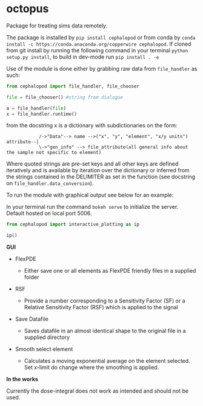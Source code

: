 # octopus
Package for treating sims data remotely. 


The package is installed by `pip install cephalopod` or from conda by `conda install -c https://conda.anaconda.org/copperwire cephalopod`.
If cloned from git install by running the following command  in your terminal `python setup.py install`, to build in dev-mode run `pip install . -e`

Use of the module is done either by grabbing raw data from `file_handler` as such:

```python
from cephalopod import file_handler, file_chooser

file = file_chooser() #string from dialogue

a = file_handler(file)
x = file_handler.runtime() 
```

from the docstring x is a dictionary  with subdictionaries on the form:
```                                
            /->"Data"--> name -->("x", "y", "element", "x/y units")
attribute--|
		    \->"gen_info" --> file_attribute(all general info about the sample not specific to element) 
```
Where quoted strings are pre-set keys and all other keys are defined iteratively and is available by iteration over the dictionary or inferred from the strings contained in the DELIMITER as set in the function (see docstring on `file_handler.data_conversion`). 

To run the module with graphical output see below for an example:

In your terminal run the command `bokeh serve` to initialize the server. Default hosted on local port 5006.

```python
from cephalopod import interactive_plotting as ip

ip()
```

**GUI**

* FlexPDE
  * Either save one or all elements as FlexPDE friendly files in a supplied folder

* RSF
  * Provide a number corresponding to a Sensitivity Factor  (SF) or a Relative Sensitivity Factor (RSF) which is applied to the signal

* Save Datafile
  * Saves datafile in an almost identical shape to the original file in a supplied directory

* Smooth select element
  * Calculates a  moving exponential average on the element selected. Set x-limit do change where the smoothing is applied.


**In the works**

Currently the dose-integral does not work as intended and should not be used.

